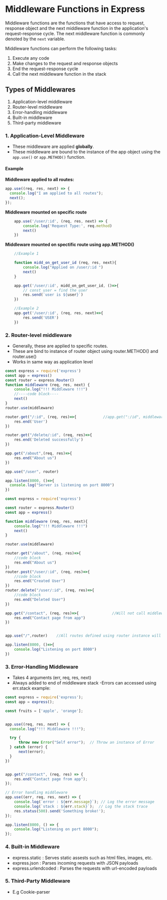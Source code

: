 # Middleware Functions in Express

Middleware functions are the functions that have access to request, response object and the next middleware function in the application's request-response cycle. The next middleware function is commonly denoted by the `next` variable.

Middleware functions can perform the following tasks:
1. Execute any code
2. Make changes to the request and response objects
3. End the request-response cycle
4. Call the next middleware function in the stack

## Types of Middlewares

1. Application-level middleware
2. Router-level middleware
3. Error-handling middleware
4. Built-in middleware
5. Third-party middleware

### 1. Application-Level Middleware

- These middleware are applied **globally**.
- These middleware are bound to the instance of the app object using the `app.use()` or `app.METHOD()` function.

#### Example

**Middleware applied to all routes:**
```javascript
app.use((req, res, next) => {
  console.log("I am applied to all routes");
  next();
});
```


**Middleware mounted on specific route**
```javascript
    app.use('/user/:id', (req, res, next) => {
        console.log('Request Type:', req.method)
        next()
    })
```
    
**Middleware mounted on spectific route using app.METHOD()**
```javascript
    //Example 1

    function midd_on_get_user_id (req, res, next){
        console.log("Applied on /user/:id ")
        next()
    }

    app.get('/user/:id', midd_on_get_user_id, ()=>{
        // const user = find the user
        res.send(`user is ${user}`)
    })
```

    
    
```javascript
    //Example 2
    app.get('/user/:id', (req, res, next)=>{
        res.send('USER')
    })
```

### 2. Router-level middleware
- Generally, these are applied to specific routes.
- These are bind to instance of router object using router.METHOD() and router.use() 
- Works in same way as application level



```javascript
const express = require('express')
const app = express()
const router = express.Router()
function middleware (req, res, next) {
    console.log("!!! Middleware !!!")
    //----code block----
    next()
}
router.use(middleware)

router.get("/:id", (req, res)=>{            //app.get(":/id", middleware, (req, res)=>{})   ---> this will be not a good practice if there are more such routes 
    res.end('User')
})

router.get("/delete/:id", (req, res)=>{
    res.end('Deleted successfully')
})

app.get("/about",(req, res)=>{
    res.end("About us")
})

app.use("/user", router)

app.listen(8000, ()=>{
  console.log("Server is listening on port 8000")
})
```

```javascript
const express = require('express')

const router = express.Router()
const app = express()

function middleware (req, res, next){
    console.log("!!! Middleware !!!")
    next()
}

router.use(middleware)

router.get("/about", (req, res)=>{
    //code block
    res.end("About us")
})
router.post("/user/:id", (req, res)=>{
    //code block
    res.end("Created User")
})
router.delete("/user/:id", (req, res)=>{
    //code block
    res.end("Deleted User")
})

app.get("/contact", (req, res)=>{               //Will not call middleware()
    res.end("Contact page from app")
})


app.use("/",router)    //All routes defined using router instance will call middleware()

app.listen(8000, ()=>{
    console.log("Listening on port 8000")
})
```

### 3. Error-Handling Middleware
- Takes 4 arguments (err, req, res, next)
- Always added to end of middleware stack
-Errors can accessed using err.stack
example:
```javascript
const express = require('express');
const app = express();

const fruits = ['apple', 'orange'];


app.use((req, res, next) => {
  console.log("!!! Middleware !!!");

  try {
      throw new Error("Self error");  // Throw an instance of Error
  } catch (error) {
      next(error);
  }
})


app.get("/contact", (req, res) => {
    res.end("Contact page from app");
});

// Error handling middleware
app.use((err, req, res, next) => {
    console.log(`error : ${err.message}`); // Log the error message
    console.log(`stack : ${err.stack}`);  // Log the stack trace
    res.status(500).send('Something broke!');
});

app.listen(8000, () => {
    console.log("Listening on port 8000");
});

```

### 4. Built-in Middleware 
- express.static : Serves static assests such as html files, images, etc.
- express.json : Parses incoming requests with JSON payloads
- express.urlendcoded : Parses the requests with url-encoded payloads

### 5. Third-Party Middleware
- E.g Cookie-parser